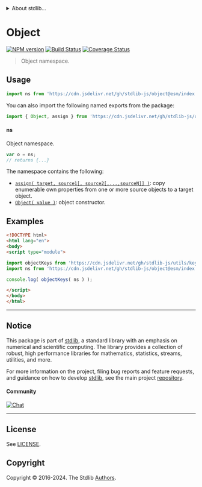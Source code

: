 <!--

@license Apache-2.0

Copyright (c) 2022 The Stdlib Authors.

Licensed under the Apache License, Version 2.0 (the "License");
you may not use this file except in compliance with the License.
You may obtain a copy of the License at

   http://www.apache.org/licenses/LICENSE-2.0

Unless required by applicable law or agreed to in writing, software
distributed under the License is distributed on an "AS IS" BASIS,
WITHOUT WARRANTIES OR CONDITIONS OF ANY KIND, either express or implied.
See the License for the specific language governing permissions and
limitations under the License.

-->


<details>
  <summary>
    About stdlib...
  </summary>
  <p>We believe in a future in which the web is a preferred environment for numerical computation. To help realize this future, we've built stdlib. stdlib is a standard library, with an emphasis on numerical and scientific computation, written in JavaScript (and C) for execution in browsers and in Node.js.</p>
  <p>The library is fully decomposable, being architected in such a way that you can swap out and mix and match APIs and functionality to cater to your exact preferences and use cases.</p>
  <p>When you use stdlib, you can be absolutely certain that you are using the most thorough, rigorous, well-written, studied, documented, tested, measured, and high-quality code out there.</p>
  <p>To join us in bringing numerical computing to the web, get started by checking us out on <a href="https://github.com/stdlib-js/stdlib">GitHub</a>, and please consider <a href="https://opencollective.com/stdlib">financially supporting stdlib</a>. We greatly appreciate your continued support!</p>
</details>

# Object

[![NPM version][npm-image]][npm-url] [![Build Status][test-image]][test-url] [![Coverage Status][coverage-image]][coverage-url] <!-- [![dependencies][dependencies-image]][dependencies-url] -->

> Object namespace.



<section class="usage">

## Usage

```javascript
import ns from 'https://cdn.jsdelivr.net/gh/stdlib-js/object@esm/index.mjs';
```

You can also import the following named exports from the package:

```javascript
import { Object, assign } from 'https://cdn.jsdelivr.net/gh/stdlib-js/object@esm/index.mjs';
```

#### ns

Object namespace.

```javascript
var o = ns;
// returns {...}
```

The namespace contains the following:

<!-- <toc pattern="*"> -->

<div class="namespace-toc">

-   <span class="signature">[`assign( target, source1[, source2[,...,sourceN]] )`][@stdlib/object/assign]</span><span class="delimiter">: </span><span class="description">copy enumerable own properties from one or more source objects to a target object.</span>
-   <span class="signature">[`Object( value )`][@stdlib/object/ctor]</span><span class="delimiter">: </span><span class="description">object constructor.</span>

</div>

<!-- </toc> -->

</section>

<!-- /.usage -->

<section class="examples">

## Examples

<!-- TODO: better examples -->

<!-- eslint no-undef: "error" -->

```html
<!DOCTYPE html>
<html lang="en">
<body>
<script type="module">

import objectKeys from 'https://cdn.jsdelivr.net/gh/stdlib-js/utils/keys@esm/index.mjs';
import ns from 'https://cdn.jsdelivr.net/gh/stdlib-js/object@esm/index.mjs';

console.log( objectKeys( ns ) );

</script>
</body>
</html>
```

</section>

<!-- /.examples -->

<!-- Section for related `stdlib` packages. Do not manually edit this section, as it is automatically populated. -->

<section class="related">

</section>

<!-- /.related -->

<!-- Section for all links. Make sure to keep an empty line after the `section` element and another before the `/section` close. -->


<section class="main-repo" >

* * *

## Notice

This package is part of [stdlib][stdlib], a standard library with an emphasis on numerical and scientific computing. The library provides a collection of robust, high performance libraries for mathematics, statistics, streams, utilities, and more.

For more information on the project, filing bug reports and feature requests, and guidance on how to develop [stdlib][stdlib], see the main project [repository][stdlib].

#### Community

[![Chat][chat-image]][chat-url]

---

## License

See [LICENSE][stdlib-license].


## Copyright

Copyright &copy; 2016-2024. The Stdlib [Authors][stdlib-authors].

</section>

<!-- /.stdlib -->

<!-- Section for all links. Make sure to keep an empty line after the `section` element and another before the `/section` close. -->

<section class="links">

[npm-image]: http://img.shields.io/npm/v/@stdlib/object.svg
[npm-url]: https://npmjs.org/package/@stdlib/object

[test-image]: https://github.com/stdlib-js/object/actions/workflows/test.yml/badge.svg?branch=v0.2.1
[test-url]: https://github.com/stdlib-js/object/actions/workflows/test.yml?query=branch:v0.2.1

[coverage-image]: https://img.shields.io/codecov/c/github/stdlib-js/object/main.svg
[coverage-url]: https://codecov.io/github/stdlib-js/object?branch=main

<!--

[dependencies-image]: https://img.shields.io/david/stdlib-js/object.svg
[dependencies-url]: https://david-dm.org/stdlib-js/object/main

-->

[chat-image]: https://img.shields.io/gitter/room/stdlib-js/stdlib.svg
[chat-url]: https://app.gitter.im/#/room/#stdlib-js_stdlib:gitter.im

[stdlib]: https://github.com/stdlib-js/stdlib

[stdlib-authors]: https://github.com/stdlib-js/stdlib/graphs/contributors

[umd]: https://github.com/umdjs/umd
[es-module]: https://developer.mozilla.org/en-US/docs/Web/JavaScript/Guide/Modules

[deno-url]: https://github.com/stdlib-js/object/tree/deno
[deno-readme]: https://github.com/stdlib-js/object/blob/deno/README.md
[umd-url]: https://github.com/stdlib-js/object/tree/umd
[umd-readme]: https://github.com/stdlib-js/object/blob/umd/README.md
[esm-url]: https://github.com/stdlib-js/object/tree/esm
[esm-readme]: https://github.com/stdlib-js/object/blob/esm/README.md
[branches-url]: https://github.com/stdlib-js/object/blob/main/branches.md

[stdlib-license]: https://raw.githubusercontent.com/stdlib-js/object/main/LICENSE

<!-- <toc-links> -->

[@stdlib/object/assign]: https://github.com/stdlib-js/object/tree/main/assign

[@stdlib/object/ctor]: https://github.com/stdlib-js/object/tree/main/ctor

<!-- </toc-links> -->

</section>

<!-- /.links -->
